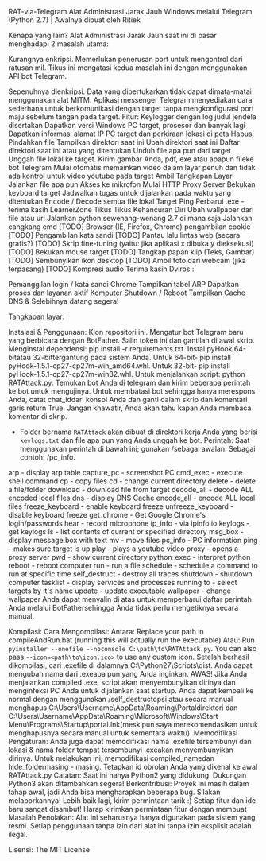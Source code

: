 RAT-via-Telegram
Alat Administrasi Jarak Jauh Windows melalui Telegram (Python 2.7) | Awalnya dibuat oleh Ritiek

Kenapa yang lain?
Alat Administrasi Jarak Jauh saat ini di pasar menghadapi 2 masalah utama:

Kurangnya enkripsi.
Memerlukan penerusan port untuk mengontrol dari ratusan mil.
Tikus ini mengatasi kedua masalah ini dengan menggunakan API bot Telegram.

Sepenuhnya dienkripsi. Data yang dipertukarkan tidak dapat dimata-matai menggunakan alat MITM.
Aplikasi messenger Telegram menyediakan cara sederhana untuk berkomunikasi dengan target tanpa mengkonfigurasi port maju sebelum tangan pada target.
Fitur:
Keylogger dengan log judul jendela disertakan
Dapatkan versi Windows PC target, prosesor dan banyak lagi
Dapatkan informasi alamat IP PC target dan perkiraan lokasi di peta
Hapus, Pindahkan file
Tampilkan direktori saat ini
Ubah direktori saat ini
Daftar direktori saat ini atau yang ditentukan
Unduh file apa pun dari target
Unggah file lokal ke target. Kirim gambar Anda, pdf, exe atau apapun fileke bot Telegram
Mulai otomatis memainkan video dalam layar penuh dan tidak ada kontrol untuk video youtube pada target
Ambil Tangkapan Layar
Jalankan file apa pun
Akses ke mikrofon
Mulai HTTP Proxy Server
Bekukan keyboard target
Jadwalkan tugas untuk dijalankan pada waktu yang ditentukan
Encode / Decode semua file lokal
Target Ping
Perbarui .exe - terima kasih LearnerZone
Tikus Tikus Kehancuran Diri
Ubah wallpaper dari file atau url
Jalankan python sewenang-wenang 2.7 di mana saja
Jalankan cangkang cmd
[TODO] Browser (IE, Firefox, Chrome) pengambilan cookie
[TODO] Pengambilan kata sandi
[TODO] Pantau lalu lintas web (secara grafis?)
[TODO] Skrip fine-tuning (yaitu: jika aplikasi x dibuka y dieksekusi)
[TODO] Bekukan mouse target
[TODO] Tangkap papan klip (Teks, Gambar)
[TODO] Sembunyikan ikon desktop
[TODO] Ambil foto dari webcam (jika terpasang)
[TODO] Kompresi audio
Terima kasih Dviros :

Pemanggilan login / kata sandi Chrome
Tampilkan tabel ARP
Dapatkan proses dan layanan aktif
Komputer Shutdown / Reboot
Tampilkan Cache DNS
& Selebihnya datang segera!

Tangkapan layar:


Instalasi & Penggunaan:
Klon repositori ini.
Mengatur bot Telegram baru yang berbicara dengan BotFather.
Salin token ini dan gantilah di awal skrip.
Menginstal dependensi: pip install -r requirements.txt.
Instal pyHook 64-bitatau 32-bittergantung pada sistem Anda.
Untuk 64-bit- pip install pyHook-1.5.1-cp27-cp27m-win_amd64.whl.
Untuk 32-bit- pip install pyHook-1.5.1-cp27-cp27m-win32.whl.
Untuk menjalankan script: python RATAttack.py.
Temukan bot Anda di telegram dan kirim beberapa perintah ke bot untuk mengujinya.
Untuk membatasi bot sehingga hanya merespons Anda, catat chat_iddari konsol Anda dan ganti dalam skrip dan komentari garis return True. Jangan khawatir, Anda akan tahu kapan Anda membaca komentar di skrip.


- Folder bernama `RATAttack` akan dibuat di direktori kerja Anda yang berisi` keylogs.txt` dan file apa pun yang Anda unggah ke bot.
Perintah:
Saat menggunakan perintah di bawah ini; gunakan /sebagai awalan. Sebagai contoh: /pc_info.

arp - display arp table
capture_pc - screenshot PC
cmd_exec - execute shell command
cp - copy files
cd - change current directory
delete - delete a file/folder
download - download file from target
decode_all - decode ALL encoded local files
dns - display DNS Cache
encode_all - encode ALL local files
freeze_keyboard - enable keyboard freeze
unfreeze_keyboard - disable keyboard freeze
get_chrome - Get Google Chrome's login/passwords
hear - record microphone
ip_info - via ipinfo.io
keylogs - get keylogs
ls - list contents of current or specified directory
msg_box - display message box with text
mv - move files
pc_info - PC information
ping - makes sure target is up
play - plays a youtube video
proxy - opens a proxy server
pwd - show current directory
python_exec - interpret python
reboot - reboot computer
run - run a file
schedule - schedule a command to run at specific time
self_destruct - destroy all traces
shutdown - shutdown computer
tasklist - display services and processes running
to - select targets by it's name
update - update executable
wallpaper - change wallpaper
Anda dapat menyalin di atas untuk memperbarui daftar perintah Anda melalui BotFathersehingga Anda tidak perlu mengetiknya secara manual.

Kompilasi:
Cara Mengompilasi:
Antara:
Replace your path in compileAndRun.bat (running this will actually run the executable)
Atau:
Run `pyinstaller --onefile --noconsole C:\path\to\RATAttack.py`. You can also pass `--icon=<path\to\icon.ico>` to use any custom icon.
Setelah berhasil dikompilasi, cari .exefile di dalamnya C:\Python27\Scripts\dist\. Anda dapat mengubah nama dari .exeapa pun yang Anda inginkan.
AWAS! Jika Anda menjalankan compiled .exe, script akan menyembunyikan dirinya dan menginfeksi PC Anda untuk dijalankan saat startup. Anda dapat kembali ke normal dengan menggunakan /self_destructopsi atau secara manual menghapus C:\Users\Username\AppData\Roaming\Portaldirektori dan C:\Users\Username\AppData\Roaming\Microsoft\Windows\Start Menu\Programs\Startup\portal.lnk(meskipun saya merekomendasikan untuk menghapusnya secara manual untuk sementara waktu).
Memodifikasi Pengaturan:
Anda juga dapat memodifikasi nama .exefile tersembunyi dan lokasi & nama folder tempat tersembunyi .exeakan menyembunyikan dirinya. Untuk melakukan ini; memodifikasi compiled_namedan hide_foldermasing - masing.
Tetapkan id obrolan Anda yang dikenal ke awal RATAttack.py
Catatan:
Saat ini hanya Python2 yang didukung. Dukungan Python3 akan ditambahkan segera!
Berkontribusi:
Proyek ini masih dalam tahap awal, jadi Anda bisa mengharapkan beberapa bug. Silakan melaporkannya! Lebih baik lagi, kirim permintaan tarik :)
Setiap fitur dan ide baru sangat disambut! Harap kirimkan permintaan fitur dengan membuat Masalah
Penolakan:
Alat ini seharusnya hanya digunakan pada sistem yang resmi. Setiap penggunaan tanpa izin dari alat ini tanpa izin eksplisit adalah ilegal.

Lisensi:
The MIT License